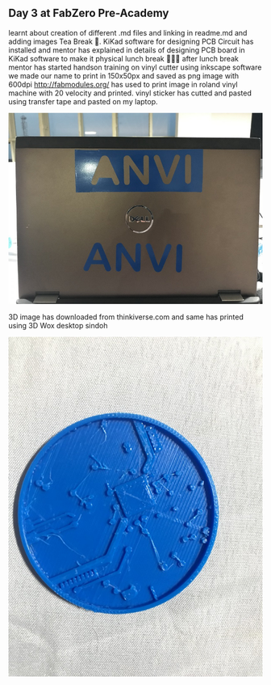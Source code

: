 ## Day 3 at FabZero Pre-Academy

learnt about creation of different .md files and linking in readme.md and adding images
Tea Break :tea:.
KiKad software for designing PCB Circuit has installed and mentor has explained in details of designing PCB board in KiKad software to make it physical
lunch break :rice_ball::fork_and_knife::bento:
after lunch break mentor has started handson training on vinyl cutter
using inkscape software we made our name to print in 150x50px and saved as png image with 600dpi
http://fabmodules.org/ has used to print image in roland vinyl machine with 20 velocity and printed. vinyl sticker has cutted and  pasted using transfer tape and pasted on my laptop.

![image of vinyl cutter](img/vinylcutteroutput.jpg)

3D image has downloaded from thinkiverse.com and same has printed using 3D Wox desktop sindoh

![image of vinyl cutter](img/3dmodel.jpg)